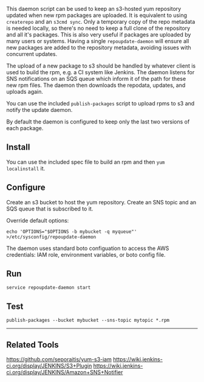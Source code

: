 This daemon script can be used to keep an s3-hosted yum repository updated
when new rpm packages are uploaded.  It is equivalent to using `createrepo`
and an `s3cmd sync`.  Only a temporary copy of the repo metadata is needed
locally, so there's no need to keep a full clone of the repository and all
it's packages.  This is also very useful if packages are uploaded by many
users or systems.  Having a single `repoupdate-daemon` will ensure all new
packages are added to the repository metadata, avoiding issues with
concurrent updates.

The upload of a new package to s3 should be handled by whatever client is
used to build the rpm, e.g. a CI system like Jenkins.  The daemon listens
for SNS notifications on an SQS queue which inform it of the path for these
new rpm files.  The daemon then downloads the repodata, updates, and uploads
again.

You can use the included `publish-packages` script to upload rpms to s3 and
notify the update daemon.

By default the daemon is configured to keep only the last two versions of
each package.

Install
-------

You can use the included spec file to build an rpm and then `yum localinstall`
it.

Configure
---------

Create an s3 bucket to host the yum repository.  Create an SNS topic and an SQS
queue that is subscribed to it.

Override default options:

    echo 'OPTIONS="$OPTIONS -b mybucket -q myqueue"' >/etc/sysconfig/repoupdate-daemon

The daemon uses standard boto configuation to access the AWS credentials: IAM
role, environment variables, or boto config file.

Run
---

    service repoupdate-daemon start

Test
----

    publish-packages --bucket mybucket --sns-topic mytopic *.rpm

---

Related Tools
-------------

https://github.com/seporaitis/yum-s3-iam
https://wiki.jenkins-ci.org/display/JENKINS/S3+Plugin
https://wiki.jenkins-ci.org/display/JENKINS/Amazon+SNS+Notifier
